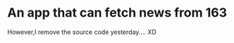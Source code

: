 An app that can fetch news from 163
=================================

However,I remove the source code yesterday....    XD
